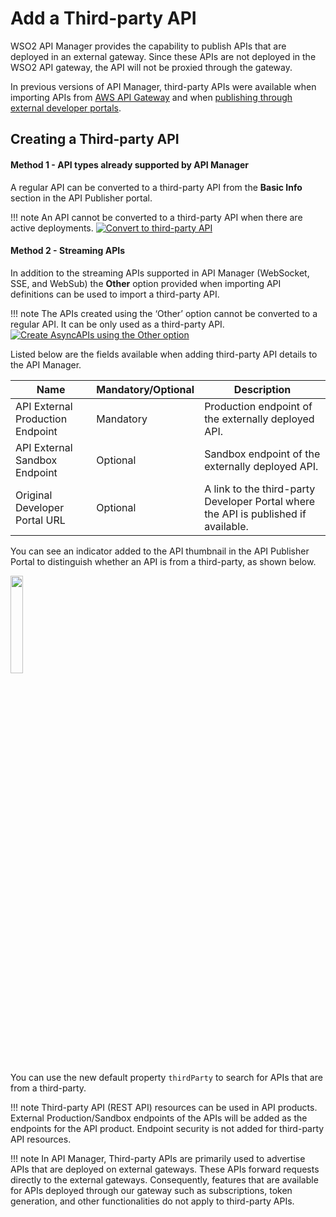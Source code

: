 # Add a Third-party API

WSO2 API Manager provides the capability to publish APIs that are deployed in an external gateway. Since these APIs are not deployed in the WSO2 API gateway, the API will not be proxied through the gateway.

In previous versions of API Manager, third-party APIs were available when importing APIs from [AWS API Gateway]({{base_path}}/manage-apis/deploy-and-publish/publish-on-dev-portal/publish-aws-apis-in-the-dev-portal/) and when [publishing through external developer portals]({{base_path}}/manage-apis/deploy-and-publish/publish-on-dev-portal/publish-to-multiple-external-api-stores/).


## Creating a Third-party API

#### Method 1 - API types already supported by API Manager

A regular API can be converted to a third-party API from the **Basic Info** section in the API Publisher portal.

!!! note
    An API cannot be converted to a third-party API when there are active deployments.
        [![Convert to third-party API]({{base_path}}/assets/img/develop/convert-to-third-party.png)]({{base_path}}/assets/img/develop/convert-to-third-party.png)

#### Method 2 - Streaming APIs

In addition to the streaming APIs supported in API Manager (WebSocket, SSE, and WebSub) the **Other** option provided when importing API definitions can be used to import a third-party API.

!!! note
    The APIs created using the ‘Other’ option cannot be converted to a regular API. It can be only used as a third-party API.
        [![Create AsyncAPIs using the Other option]({{base_path}}/assets/img/develop/async-api.png)]({{base_path}}/assets/img/develop/async-api.png)


Listed below are the fields available when adding third-party API details to the API Manager.

| Name                             | Mandatory/Optional | Description                                                                        |
|----------------------------------|--------------------|------------------------------------------------------------------------------------|
| API External Production Endpoint | Mandatory          | Production endpoint of the externally deployed API.                                 |
| API External Sandbox Endpoint    | Optional           | Sandbox endpoint of the externally deployed API.                                    |
| Original Developer Portal URL    | Optional           | A link to the third-party Developer Portal where the API is published if available. |

You can see an indicator added to the API thumbnail in the API Publisher Portal to distinguish whether an API is from a third-party, as shown below.


<a href="{{base_path}}/assets/img/develop/third-party-tag-with-business-info.png"><img src="{{base_path}}/assets/img/develop/third-party-tag-with-business-info.png" width="20%"></a>

You can use the new default property `thirdParty` to search for APIs that are from a third-party.

!!! note
    Third-party API (REST API) resources can be used in API products. External Production/Sandbox endpoints of the APIs will be added as the endpoints for the API product. Endpoint security is not added for third-party API resources.

!!! note
    In API Manager, Third-party APIs are primarily used to advertise APIs that are deployed on external gateways. These APIs forward requests directly to the external gateways. Consequently, features that are available for APIs deployed through our gateway such as subscriptions, token generation, and other functionalities do not apply to third-party APIs.
